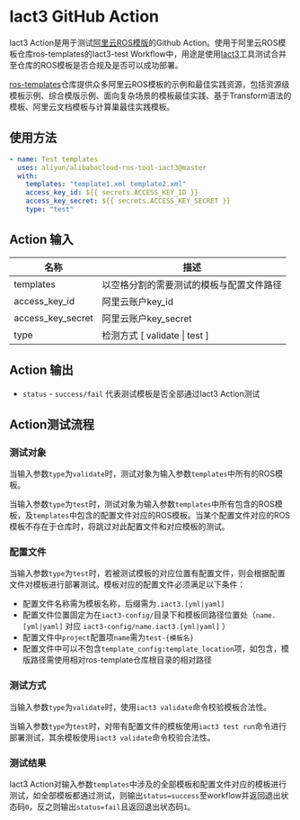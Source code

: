 # Iact3 GitHub Action

Iact3 Action是用于测试[阿里云ROS模版](https://www.alibabacloud.com/help/zh/resource-orchestration-service)的Github Action。使用于阿里云ROS模板仓库ros-templates的Iact3-test Workflow中，用途是使用[Iact3](https://github.com/aliyun/alibabacloud-ros-tool-iact3)工具测试合并至仓库的ROS模板是否合规及是否可以成功部署。

[ros-templates](https://github.com/aliyun/ros-templates)仓库提供众多阿里云ROS模板的示例和最佳实践资源，包括资源级模板示例、综合模版示例、面向复杂场景的模板最佳实践、基于Transform语法的模板、阿里云文档模板与计算巢最佳实践模板。

## 使用方法
```yaml
- name: Test templates
  uses: aliyun/alibabacloud-ros-tool-iact3@master 
  with:
    templates: "template1.xml template2.xml"
    access_key_id: ${{ secrets.ACCESS_KEY_ID }}
    access_key_secret: ${{ secrets.ACCESS_KEY_SECRET }}
    type: "test"
```
## Action 输入
| 名称                | 描述                        |
|-------------------|---------------------------|
| templates         | 以空格分割的需要测试的模板与配置文件路径      |
| access_key_id     | 阿里云账户key_id               |
| access_key_secret | 阿里云账户key_secret           | 
| type              | 检测方式 [ validate \| test ] | 

## Action 输出
* `status` - `success/fail` 代表测试模板是否全部通过Iact3 Action测试

## Action测试流程
### 测试对象
当输入参数`type`为`validate`时，测试对象为输入参数`templates`中所有的ROS模板。

当输入参数`type`为`test`时，测试对象为输入参数`templates`中所有包含的ROS模板，及`templates`中包含的配置文件对应的ROS模板。当某个配置文件对应的ROS模板不存在于仓库时，将跳过对此配置文件和对应模板的测试。

### 配置文件
当输入参数`type`为`test`时，若被测试模板的对应位置有配置文件，则会根据配置文件对模板进行部署测试。模板对应的配置文件必须满足以下条件：
* 配置文件名称需为模板名称，后缀需为`.iact3.[yml|yaml]`
* 配置文件位置固定为在`iact3-config/`目录下和模板同路径位置处（`name.[yml|yaml]` 对应 `iact3-config/name.iact3.[yml|yaml]` ）
* 配置文件中`project`配置项`name`需为`test-{模板名}`
* 配置文件中可以不包含`template_config:template_location`项，如包含，模版路径需使用相对ros-template仓库根目录的相对路径

### 测试方式
当输入参数`type`为`validate`时，使用`iact3 validate`命令校验模板合法性。

当输入参数`type`为`test`时，对带有配置文件的模板使用`iact3 test run`命令进行部署测试，其余模板使用`iact3 validate`命令校验合法性。

### 测试结果
Iact3 Action对输入参数`templates`中涉及的全部模板和配置文件对应的模板进行测试，如全部模板都通过测试，则输出`status=success`至workflow并返回退出状态码`0`，反之则输出`status=fail`且返回退出状态码`1`。
